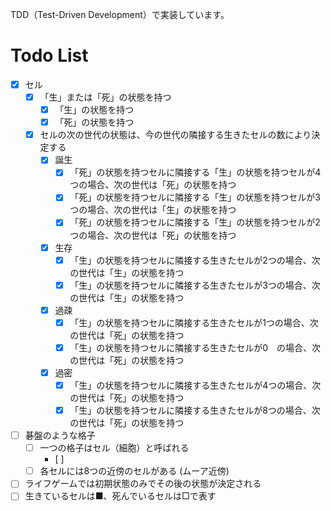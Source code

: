 TDD（Test-Driven Development）で実装しています。

# Todo List

- [x] セル
  - [x] 「生」または「死」の状態を持つ
    - [x] 「生」の状態を持つ
    - [x] 「死」の状態を持つ
  - [x] セルの次の世代の状態は、今の世代の隣接する生きたセルの数により決定する
    - [x] 誕生
      - [x] 「死」の状態を持つセルに隣接する「生」の状態を持つセルが4つの場合、次の世代は「死」の状態を持つ
      - [x] 「死」の状態を持つセルに隣接する「生」の状態を持つセルが3つの場合、次の世代は「生」の状態を持つ
      - [x] 「死」の状態を持つセルに隣接する「生」の状態を持つセルが2つの場合、次の世代は「死」の状態を持つ
    - [x] 生存
      - [x] 「生」の状態を持つセルに隣接する生きたセルが2つの場合、次の世代は「生」の状態を持つ
      - [x] 「生」の状態を持つセルに隣接する生きたセルが3つの場合、次の世代は「生」の状態を持つ
    - [x] 過疎
      - [x] 「生」の状態を持つセルに隣接する生きたセルが1つの場合、次の世代は「死」の状態を持つ
      - [x] 「生」の状態を持つセルに隣接する生きたセルが0　の場合、次の世代は「死」の状態を持つ
    - [x] 過密
      - [x] 「生」の状態を持つセルに隣接する生きたセルが4つの場合、次の世代は「死」の状態を持つ
      - [x] 「生」の状態を持つセルに隣接する生きたセルが8つの場合、次の世代は「死」の状態を持つ
- [ ] 碁盤のような格子
  - [ ] 一つの格子はセル（細胞）と呼ばれる
    - [ ] 
  - [ ] 各セルには8つの近傍のセルがある (ムーア近傍) 
- [ ] ライフゲームでは初期状態のみでその後の状態が決定される
- [ ] 生きているセルは■、死んでいるセルは□で表す
